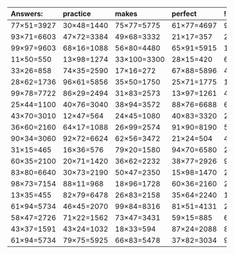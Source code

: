 | Answers: | practice | makes | perfect | ! |
| :--- | :--- | :--- | :--- | :--- |
| 77×51=3927 | 30×48=1440 | 75×77=5775 | 61×77=4697 | 96×27=2592 | 
| 93×71=6603 | 47×72=3384 | 49×68=3332 | 21×17=357 | 23×84=1932 | 
| 99×97=9603 | 68×16=1088 | 56×80=4480 | 65×91=5915 | 14×71=994 | 
| 11×50=550 | 13×98=1274 | 33×100=3300 | 28×15=420 | 60×44=2640 | 
| 33×26=858 | 74×35=2590 | 17×16=272 | 67×88=5896 | 40×11=440 | 
| 28×62=1736 | 96×61=5856 | 35×50=1750 | 25×71=1775 | 11×41=451 | 
| 99×78=7722 | 86×29=2494 | 31×83=2573 | 13×97=1261 | 44×34=1496 | 
| 25×44=1100 | 40×76=3040 | 38×94=3572 | 88×76=6688 | 66×33=2178 | 
| 43×70=3010 | 12×47=564 | 24×45=1080 | 40×83=3320 | 29×42=1218 | 
| 36×60=2160 | 64×17=1088 | 26×99=2574 | 91×90=8190 | 53×43=2279 | 
| 90×34=3060 | 92×72=6624 | 62×56=3472 | 21×24=504 | 47×45=2115 | 
| 31×15=465 | 16×36=576 | 79×20=1580 | 94×70=6580 | 28×35=980 | 
| 60×35=2100 | 20×71=1420 | 36×62=2232 | 38×77=2926 | 94×13=1222 | 
| 83×80=6640 | 30×73=2190 | 50×47=2350 | 15×98=1470 | 29×26=754 | 
| 98×73=7154 | 88×11=968 | 18×96=1728 | 60×36=2160 | 23×36=828 | 
| 13×35=455 | 82×79=6478 | 26×83=2158 | 35×64=2240 | 11×24=264 | 
| 61×94=5734 | 46×45=2070 | 99×84=8316 | 81×51=4131 | 20×31=620 | 
| 58×47=2726 | 71×22=1562 | 73×47=3431 | 59×15=885 | 63×34=2142 | 
| 43×37=1591 | 43×24=1032 | 18×33=594 | 87×24=2088 | 87×22=1914 | 
| 61×94=5734 | 79×75=5925 | 66×83=5478 | 37×82=3034 | 93×20=1860 | 
